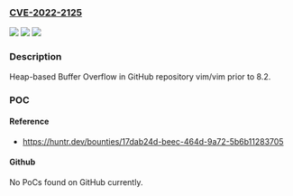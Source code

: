 ### [CVE-2022-2125](https://cve.mitre.org/cgi-bin/cvename.cgi?name=CVE-2022-2125)
![](https://img.shields.io/static/v1?label=Product&message=vim%2Fvim&color=blue)
![](https://img.shields.io/static/v1?label=Version&message=%3C%208.2%20&color=brighgreen)
![](https://img.shields.io/static/v1?label=Vulnerability&message=CWE-122%20Heap-based%20Buffer%20Overflow&color=brighgreen)

### Description

Heap-based Buffer Overflow in GitHub repository vim/vim prior to 8.2.

### POC

#### Reference
- https://huntr.dev/bounties/17dab24d-beec-464d-9a72-5b6b11283705

#### Github
No PoCs found on GitHub currently.

